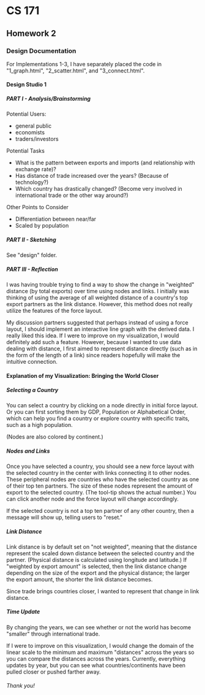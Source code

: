 # CS 171

## Homework 2
### Design Documentation

For Implementations 1-3, I have separately placed the code in "1_graph.html", "2_scatter.html", and "3_connect.html". 

#### Design Studio 1

##### PART I - Analysis/Brainstorming

Potential Users:
- general public
- economists
- traders/investors

Potential Tasks
- What is the pattern between exports and imports (and relationship with exchange rate)?
- Has distance of trade increased over the years? (Because of technology?)
- Which country has drastically changed? (Become very involved in international trade or the other way around?)

Other Points to Consider
- Differentiation between near/far
- Scaled by population

##### PART II - Sketching

See "design" folder.

##### PART III - Reflection

I was having trouble trying to find a way to show the change in "weighted" distance (by total exports) over time using nodes and links. I initially was thinking of using the average of all weighted distance of a country's top export partners as the link distance. However, this method does not really utilize the features of the force layout. 

My discussion partners suggested that perhaps instead of using a force layout, I should implement an interactive line graph with the derived data. I really liked this idea. If I were to improve on my visualization, I would definitely add such a feature. However, because I wanted to use data dealing with distance, I first aimed to represent distance directly (such as in the form of the length of a link) since readers hopefully will make the intuitive connection.

#### Explanation of my Visualization: Bringing the World Closer

##### Selecting a Country

You can select a country by clicking on a node directly in initial force layout. Or you can first sorting them by GDP, Population or Alphabetical Order, which can help you find a country or explore country with specific traits, such as a high population. 

(Nodes are also colored by continent.)

##### Nodes and Links

Once you have selected a country, you should see a new force layout with the selected country in the center with links connecting it to other nodes. These peripheral nodes are countries who have the selected country as one of their top ten partners. The size of these nodes represent the amount of export to the selected country. (The tool-tip shows the actual number.) You can click another node and the force layout will change accordingly.

If the selected country is not a top ten partner of any other country, then a message will show up, telling users to "reset."

##### Link Distance

Link distance is by default set on "not weighted", meaning that the distance represent the scaled down distance between the selected country and the partner. (Physical distance is calculated using longitude and latitude.) If "weighted by export amount" is selected, then the link distance change depending on the size of the export and the physical distance; the larger the export amount, the shorter the link distance becomes. 

Since trade brings countries closer, I wanted to represent that change in link distance.

##### Time Update

By changing the years, we can see whether or not the world has become "smaller" through international trade.

If I were to improve on this visualization, I would change the domain of the linear scale to the minimum and maximum "distances" across the years so you can compare the distances across the years. Currently, everything updates by year, but you can see what countries/continents have been pulled closer or pushed farther away. 

###### Thank you!
